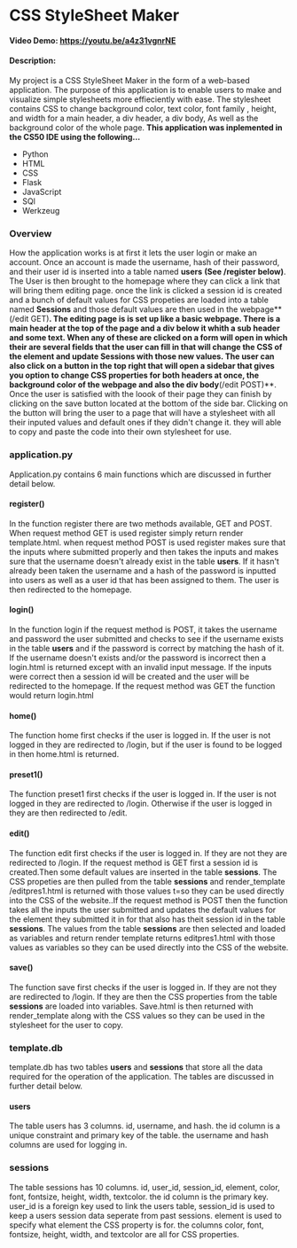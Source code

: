 # CSS StyleSheet Maker
#### Video Demo:  <https://youtu.be/a4z31vgnrNE>
#### Description:
My project is a CSS StyleSheet Maker in the form of a web-based application. The purpose of this
application is to enable users to make and visualize simple stylesheets more effieciently with ease. The stylesheet contains CSS to change background color, text color, font family
, height, and width for a main header, a div header, a div body, As well as the background color of the whole page. 
**This application was inplemented in the CS50 IDE using the following...**
- Python
- HTML
- CSS
- Flask
- JavaScript
- SQl
- Werkzeug

### Overview
How the application works is at first it lets the user login or make an account. Once an account is made the username, hash of their password, and 
their user id is inserted into a table named **users** **(See /register below)**. The User is then brought to the homepage where they can click a link 
that will bring them editing page. once the link is clicked a session id is created and a bunch of default values for CSS propeties are loaded into a table named **Sessions** and those default values are then used in the webpage**(/edit GET)**.
The editing page is is set up like a basic webpage. There is a main header at the top of the page and a div below it whith a sub header and some text. When any of these are clicked 
on a form will open in which their are several fields that the user can fill in that will change the CSS of the element and update **Sessions** with those new values. The user can also click on a button in the top 
right that will open a sidebar that gives you option to change CSS properties for both headers at once, the background color of the webpage and also the div body**(/edit POST)**. Once the user is satisfied with the loook of their page they can finish by clicking on the save button located at the bottom of the side bar.
Clicking on the button will bring the user to a page that will have a stylesheet with all their inputed values and default ones if they didn't change it. they will able to copy and paste the code into their own stylesheet for use.

### application.py
Application.py contains 6 main functions which are discussed in further detail below.

#### register()
In the function register there are two methods available, GET and POST. When request method GET is used register simply return render template.html. when request method POST is used register makes sure that the inputs where submitted 
properly and then takes the inputs and makes sure that the username doesn't already exist in the table **users**. If it hasn't already been taken the username and a hash of the password is inputted into users as well as a user id that has been assigned to them. The user is then redirected to the homepage.

#### login()
In the function login if the request method is POST, it takes the username and password the user submitted and checks to see if the username exists in the table **users** and if the password is correct by matching the hash of it. If the username doesn't exists and/or the password is 
incorrect then a login.html is returned except with an invalid input message. If the inputs were correct then a session id will be created and the user will be redirected to the homepage. If the request method was GET the function would return login.html

#### home()
The function home first checks if the user is logged in. If the user is not logged in they are redirected to /login, but if the user is found to be logged in then home.html is returned.

#### preset1()
The function preset1 first checks if the user is logged in. If the user is not logged in they are redirected to /login. Otherwise if the user is logged in they are then redirected to /edit.

#### edit()
The function edit first checks if the user is logged in. If they are not they are redirected to /login. If the request method is GET first a session id is created.Then some default values are inserted in the table **sessions**. The CSS propeties are then pulled from the table **sessions** and render_template /editpres1.html is returned with those values t=so they can be used directly into the CSS of the website..If the request method is POST then the function takes all the inputs the user submitted and updates the default values for the element they submitted it in for that also has theit session id in the table **sessions**. The values from the table **sessions** are then selected and loaded as variables and return render template returns editpres1.html with those values as variables so they can be used directly into the CSS of the website.

#### save()
The function save first checks if the user is logged in. If they are not they are redirected to /login. If they are then the CSS properties from the table **sessions** are loaded into variables. Save.html is then returned with render_template along with the CSS values so they can be used in the stylesheet for the user to copy.


### template.db
template.db has two tables **users** and **sessions** that store all the data required for the operation of the application. The tables are discussed in further detail below.

#### users 
The table users has 3 columns. id, username, and hash. the id column is a unique constraint and primary key of the table. the username and hash columns are used for logging in.

### sessions
The table sessions has 10 columns. id, user\_id, session\_id, element, color, font, fontsize, height, width, textcolor. the id column is the primary key. user\_id is a foreign key used to link the users table, session\_id is used to keep a users session data seperate from past sessions. element is used to specify what element the CSS property is for.
the columns color, font, fontsize, height, width, and textcolor are all for CSS properties.



